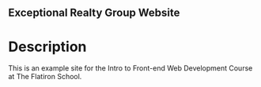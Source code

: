 Exceptional Realty Group Website
--

# Description

This is an example site for the Intro to Front-end Web Development Course at The Flatiron School.